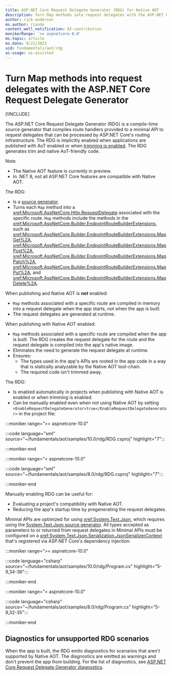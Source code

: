 ```yaml
---
title: ASP.NET Core Request Delegate Generator (RDG) for Native AOT
description: Turn Map methods into request delegates with the ASP.NET Core Request Delegate Generator (RDG) for Native AOT.
author: rick-anderson
ms.author: riande
content_well_notification: AI-contribution
monikerRange: '>= aspnetcore-8.0'
ms.topic: article
ms.date: 9/21/2023
uid: fundamentals/aot/rdg
ai-usage: ai-assisted
---
```

# Turn Map methods into request delegates with the ASP.NET Core Request Delegate Generator

[!INCLUDE[](~/includes/not-latest-version.md)]

The ASP.NET Core Request Delegate Generator (RDG) is a compile-time source generator that compiles route handlers provided to a minimal API to request delegates that can be processed by ASP.NET Core's routing infrastructure. The RDG is implicitly enabled when applications are published with AoT enabled or when [trimming is enabled](/dotnet/core/deploying/trimming/trimming-options#enable-trimming). The RDG generates trim and native AoT-friendly code.

> [!NOTE]
> * The Native AOT feature is currently in preview.
> * In .NET 8, not all ASP.NET Core features are compatible with Native AOT.

The RDG:

* Is a [source generator](/dotnet/csharp/roslyn-sdk/source-generators-overview).
* Turns each `Map` method into a <xref:Microsoft.AspNetCore.Http.RequestDelegate> associated with the specific route. `Map` methods include the methods in the <xref:Microsoft.AspNetCore.Builder.EndpointRouteBuilderExtensions>, such as <xref:Microsoft.AspNetCore.Builder.EndpointRouteBuilderExtensions.MapGet%2A>, <xref:Microsoft.AspNetCore.Builder.EndpointRouteBuilderExtensions.MapPost%2A>, <xref:Microsoft.AspNetCore.Builder.EndpointRouteBuilderExtensions.MapPatch%2A>, <xref:Microsoft.AspNetCore.Builder.EndpointRouteBuilderExtensions.MapPut%2A>, and <xref:Microsoft.AspNetCore.Builder.EndpointRouteBuilderExtensions.MapDelete%2A>.

When publishing and Native AOT is ***not*** enabled:

* `Map` methods associated with a specific route are compiled in memory into a request delegate when the app starts, not when the app is built.
* The request delegates are generated at runtime.

When publishing with Native AOT enabled:

* `Map` methods associated with a specific route are compiled when the app is built. The RDG creates the request delegate for the route and the request delegate is compiled into the app's native image.
* Eliminates the need to generate the request delegate at runtime.
* Ensures:
  * The types used in the app's APIs are rooted in the app code in a way that is statically analyzable by the Native AOT tool-chain.
  * The required code isn't trimmed away.

The RDG:

* Is enabled automatically in projects when publishing with Native AOT is enabled or when trimming is enabled.
* Can be manually enabled even when not using Native AOT by setting `<EnableRequestDelegateGenerator>true</EnableRequestDelegateGenerator>` in the project file:

:::moniker range=">= aspnetcore-10.0"

:::code language="xml" source="~/fundamentals/aot/samples/10.0/rdg/RDG.csproj" highlight="7":::

:::moniker-end

:::moniker range="< aspnetcore-10.0"

:::code language="xml" source="~/fundamentals/aot/samples/8.0/rdg/RDG.csproj" highlight="7":::

:::moniker-end

Manually enabling RDG can be useful for:

* Evaluating a project's compatibility with Native AOT.
* Reducing the app's startup time by pregenerating the request delegates.

Minimal APIs are optimized for using <xref:System.Text.Json>, which requires using the [System.Text.Json source generator](/dotnet/standard/serialization/system-text-json/source-generation). All types accepted as parameters to or returned from request delegates in Minimal APIs must be configured on a <xref:System.Text.Json.Serialization.JsonSerializerContext> that's registered via ASP.NET Core's dependency injection:

:::moniker range=">= aspnetcore-10.0"

:::code language="csharp" source="~/fundamentals/aot/samples/10.0/rdg/Program.cs" highlight="5-9,34-36":::

:::moniker-end

:::moniker range="< aspnetcore-10.0"

:::code language="csharp" source="~/fundamentals/aot/samples/8.0/rdg/Program.cs" highlight="5-9,32-35":::

:::moniker-end

## Diagnostics for unsupported RDG scenarios

When the app is built, the RDG emits diagnostics for scenarios that aren't supported by Native AOT. The diagnostics are emitted as warnings and don't prevent the app from building. For the list of diagnostics, see [ASP.NET Core Request Delegate Generator diagnostics](xref:fundamentals/aot/request-delegate-generator/rdg-ids).
